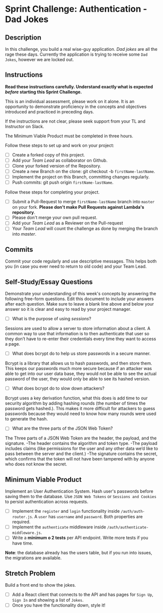 # Sprint Challenge: Authentication - Dad Jokes

## Description

In this challenge, you build a real wise-guy application. _Dad jokes_ are all the rage these days. Currently the application is trying to receive some `Dad Jokes`, however we are locked out.

## Instructions

**Read these instructions carefully. Understand exactly what is expected _before_ starting this Sprint Challenge.**

This is an individual assessment, please work on it alone. It is an opportunity to demonstrate proficiency in the concepts and objectives introduced and practiced in preceding days.

If the instructions are not clear, please seek support from your TL and Instructor on Slack.

The Minimum Viable Product must be completed in three hours.

Follow these steps to set up and work on your project:

- [ ] Create a forked copy of this project.
- [ ] Add your _Team Lead_ as collaborator on Github.
- [ ] Clone your forked version of the Repository.
- [ ] Create a new Branch on the clone: git checkout -b `firstName-lastName`.
- [ ] Implement the project on this Branch, committing changes regularly.
- [ ] Push commits: git push origin `firstName-lastName`.

Follow these steps for completing your project.

- [ ] Submit a Pull-Request to merge `firstName-lastName` branch into `master` on your fork. **Please don't make Pull Requests against Lambda's repository**.
- [ ] Please don't merge your own pull request.
- [ ] Add your _Team Lead_ as a Reviewer on the Pull-request
- [ ] Your _Team Lead_ will count the challenge as done by merging the branch into _master_.

## Commits

Commit your code regularly and use descriptive messages. This helps both you (in case you ever need to return to old code) and your Team Lead.

## Self-Study/Essay Questions

Demonstrate your understanding of this week's concepts by answering the following free-form questions. Edit this document to include your answers after each question. Make sure to leave a blank line above and below your answer so it is clear and easy to read by your project manager.

- [ ] What is the purpose of using _sessions_?

Sessions are used to allow a server to store information about a client.  A common way to use that information is to then authenticate that user so they don’t have to re-enter their credentials every time they want to access a page.

- [ ] What does bcrypt do to help us store passwords in a secure manner.

Bcrypt is a library that allows us to hash passwords, and then store them.  This keeps our passwords much more secure because if an attacker was able to get into our user data base, they would not be able to see the actual password of the user, they would only be able to see its hashed version.  

- [ ] What does bcrypt do to slow down attackers?

Bcrypt uses a key derivation function, what this does is add time to our security algorithm by adding hashing rounds (the number of times the password gets hashed.). This makes it more difficult for attackers to guess passwords because they would need to know how many rounds were used to generate the hash.

- [ ] What are the three parts of the JSON Web Token?

The Three parts of a JSON Web Token are the header, the payload, and the signature.
-The header contains the algorithm and token type.
-The payload includes claims (like permissions for the user and any other data we’d like to pass between the server and the client.)
-The signature contains the secret, which confirms that the token will not have been tampered with by anyone who does not know the secret.


## Minimum Viable Product

Implement an User Authentication System. Hash user's passwords before saving them to the database. Use `JSON Web Tokens` or `Sessions and Cookies` to persist authentication across requests.

- [ ] Implement the `register` and `login` functionality inside `/auth/auth-router.js`. A `user` has `username` and `password`. Both properties are required.
- [ ] Implement the `authenticate` middleware inside `/auth/authenticate-middleware.js`.
- [ ] Write a **minimum o 2 tests** per API endpoint. Write more tests if you have time.

**Note**: the database already has the users table, but if you run into issues, the migrations are available.

## Stretch Problem

Build a front end to show the jokes.

- [ ] Add a React client that connects to the API and has pages for `Sign Up`, `Sign In` and showing a list of `Jokes`.
- [ ] Once you have the functionality down, style it!
